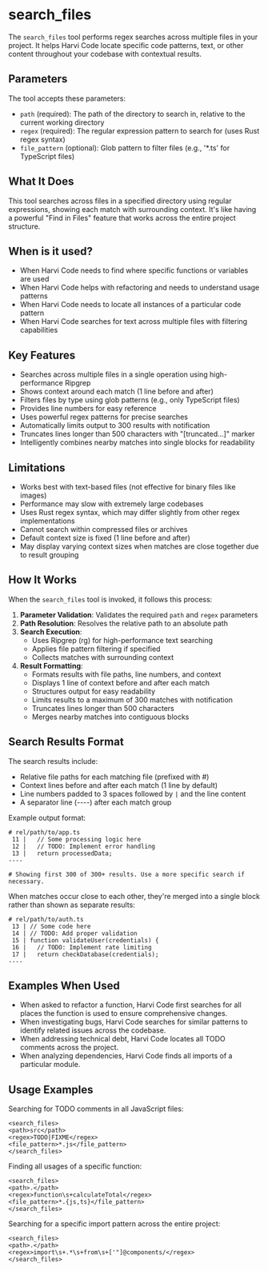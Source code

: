 # search_files

The `search_files` tool performs regex searches across multiple files in your project. It helps Harvi Code locate specific code patterns, text, or other content throughout your codebase with contextual results.

## Parameters

The tool accepts these parameters:

- `path` (required): The path of the directory to search in, relative to the current working directory
- `regex` (required): The regular expression pattern to search for (uses Rust regex syntax)
- `file_pattern` (optional): Glob pattern to filter files (e.g., '\*.ts' for TypeScript files)

## What It Does

This tool searches across files in a specified directory using regular expressions, showing each match with surrounding context. It's like having a powerful "Find in Files" feature that works across the entire project structure.

## When is it used?

- When Harvi Code needs to find where specific functions or variables are used
- When Harvi Code helps with refactoring and needs to understand usage patterns
- When Harvi Code needs to locate all instances of a particular code pattern
- When Harvi Code searches for text across multiple files with filtering capabilities

## Key Features

- Searches across multiple files in a single operation using high-performance Ripgrep
- Shows context around each match (1 line before and after)
- Filters files by type using glob patterns (e.g., only TypeScript files)
- Provides line numbers for easy reference
- Uses powerful regex patterns for precise searches
- Automatically limits output to 300 results with notification
- Truncates lines longer than 500 characters with "[truncated...]" marker
- Intelligently combines nearby matches into single blocks for readability

## Limitations

- Works best with text-based files (not effective for binary files like images)
- Performance may slow with extremely large codebases
- Uses Rust regex syntax, which may differ slightly from other regex implementations
- Cannot search within compressed files or archives
- Default context size is fixed (1 line before and after)
- May display varying context sizes when matches are close together due to result grouping

## How It Works

When the `search_files` tool is invoked, it follows this process:

1. **Parameter Validation**: Validates the required `path` and `regex` parameters
2. **Path Resolution**: Resolves the relative path to an absolute path
3. **Search Execution**:
    - Uses Ripgrep (rg) for high-performance text searching
    - Applies file pattern filtering if specified
    - Collects matches with surrounding context
4. **Result Formatting**:
    - Formats results with file paths, line numbers, and context
    - Displays 1 line of context before and after each match
    - Structures output for easy readability
    - Limits results to a maximum of 300 matches with notification
    - Truncates lines longer than 500 characters
    - Merges nearby matches into contiguous blocks

## Search Results Format

The search results include:

- Relative file paths for each matching file (prefixed with #)
- Context lines before and after each match (1 line by default)
- Line numbers padded to 3 spaces followed by `|` and the line content
- A separator line (----) after each match group

Example output format:

```
# rel/path/to/app.ts
 11 |   // Some processing logic here
 12 |   // TODO: Implement error handling
 13 |   return processedData;
----

# Showing first 300 of 300+ results. Use a more specific search if necessary.
```

When matches occur close to each other, they're merged into a single block rather than shown as separate results:

```
# rel/path/to/auth.ts
 13 | // Some code here
 14 | // TODO: Add proper validation
 15 | function validateUser(credentials) {
 16 |   // TODO: Implement rate limiting
 17 |   return checkDatabase(credentials);
----
```

## Examples When Used

- When asked to refactor a function, Harvi Code first searches for all places the function is used to ensure comprehensive changes.
- When investigating bugs, Harvi Code searches for similar patterns to identify related issues across the codebase.
- When addressing technical debt, Harvi Code locates all TODO comments across the project.
- When analyzing dependencies, Harvi Code finds all imports of a particular module.

## Usage Examples

Searching for TODO comments in all JavaScript files:

```
<search_files>
<path>src</path>
<regex>TODO|FIXME</regex>
<file_pattern>*.js</file_pattern>
</search_files>
```

Finding all usages of a specific function:

```
<search_files>
<path>.</path>
<regex>function\s+calculateTotal</regex>
<file_pattern>*.{js,ts}</file_pattern>
</search_files>
```

Searching for a specific import pattern across the entire project:

```
<search_files>
<path>.</path>
<regex>import\s+.*\s+from\s+['"]@components/</regex>
</search_files>
```
